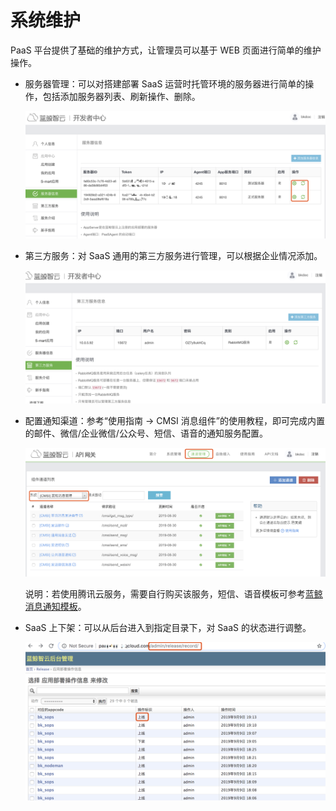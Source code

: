 # 系统维护

PaaS 平台提供了基础的维护方式，让管理员可以基于 WEB 页面进行简单的维护操作。

- 服务器管理：可以对搭建部署 SaaS 运营时托管环境的服务器进行简单的操作，包括添加服务器列表、刷新操作、删除。

  ![-w2020](../../assets/fuwuqiinfo.png)

- 第三方服务：对 SaaS 通用的第三方服务进行管理，可以根据企业情况添加。

  ![-w2020](../../assets/disanfangfuwu.png)

- 配置通知渠道：参考“使用指南 -> CMSI 消息组件”的使用教程，即可完成内置的邮件、微信/企业微信/公众号、短信、语音的通知服务配置。

  ![-w2020](../../assets/tongzhi.png)

  说明：若使用腾讯云服务，需要自行购买该服务，短信、语音模板可参考[蓝鲸消息通知模板](../../场景案例/文本短信.md)。

- SaaS 上下架：可以从后台进入到指定目录下，对 SaaS 的状态进行调整。

  ![-w2020](../../assets/saashoutai.png)
